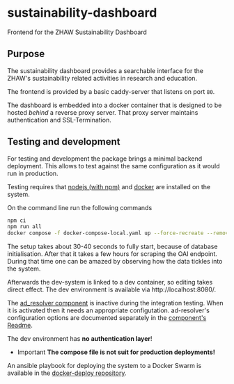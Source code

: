 # sustainability-dashboard

Frontend for the ZHAW Sustainability Dashboard

## Purpose

The sustainability dashboard provides a searchable interface for the ZHAW's sustainability related activities in research and education. 

The frontend is provided by a basic caddy-server that listens on port `80`.

The dashboard is embedded into a docker container that is designed to be hosted *behind* a reverse proxy server. That proxy server maintains authentication and SSL-Termination.  

## Testing and development

For testing and development the package brings a minimal backend deployment. This allows to test against the same configuration as it would run in production. 

Testing requires that [nodejs (with npm)](https://nodejs.org) and [docker](https://docker.com) are installed on the system. 

On the command line run the following commands

```sh
npm ci 
npm run all
docker compose -f docker-compose-local.yaml up --force-recreate --remove-orphans
```

The setup takes about 30-40 seconds to fully start, because of database initialisation. After that it takes a few hours for scraping the OAI endpoint. During that time one can be amazed by observing how the data tickles into the system. 

Afterwards the dev-system is linked to a dev container, so editing takes direct effect. The dev environment is available via http://localhost:8080/. 

The [ad_resolver component](https://github.com/sustainability-zhaw/ad-resolver) is inactive during the integration testing. When it is activated then it needs an appropriate configutation. ad-resolver's configuration options are documented separately in the [component's Readme](https://github.com/sustainability-zhaw/ad-resolver). 

The dev environment has **no authentication layer**! 

- Important **The compose file is not suit for production deployments!** 

An ansible playbook for deploying the system to a Docker Swarm is available in the [docker-deploy repository](https://github.com/sustainability-zhaw/docker-deploy).
